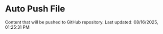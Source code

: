 # Auto Push File

Content that will be pushed to GitHub repository.
Last updated: 08/16/2025, 01:25:31 PM